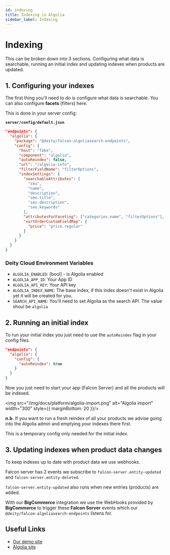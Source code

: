 ```yaml
---
id: indexing
title: Indexing in Algolia
sidebar_label: Indexing
---
```


# Indexing

This can be broken down into 3 sections. Configuring what data is searchable, running an initial index and updating indexes when products are updated.

## 1. Configuring your indexes

The first thing you'll need to do is configure what data is searchable. You can also configure **facets** (filters) here.

This is done in your server config:

**`server/config/default.json`**

```json
"endpoints": {
  "algolia": {
    "package": "@deity/falcon-algoliasearch-endpoints",
    "config": {
      "host": "fake",
      "component": "algolia",
      "autoReindex": false,
      "url": "/algolia-info",
      "filterFieldName": "filterOptions",
      "indexSettings": {
        "searchableAttributes": [
          "sku",
          "name",
          "description",
          "seo.title",
          "seo.description",
          "seo.keywords"
        ],
        "attributesForFaceting": ["categories.name", "filterOptions"],
        "sortOrderCustomFieldMap": {
          "price": "price.regular"
        }
      }
    }
  }
}

```

### Deity Cloud Environment Variables

- `ALGOLIA_ENABLED`: [bool] - is Algolia enabled
- `ALGOLIA_APP_ID`: Your App ID
- `ALGOLIA_API_KEY`: Your API key
- `ALGOLIA_INDEX_NAME`: The base index, if this index doesn't exist in Algolia yet it will be created for you.
- `SEARCH_API_NAME`: You'll need to set Algolia as the search API. The value shoul be `algolia`

## 2. Running an initial index

To run your initial index you just need to use the `autoReindex` flag in your config files.

```json
"endpoints": {
  "algolia": {
    "config": {
      "autoReindex": true
    }
  }
}
```

Now you just need to start your app (Falcon Server) and all the products will be indexed.

<img src="/img/docs/platform/algolia-import.png" alt="Algolia import" width="300" style={{ marginBottom: 20 }}/>

**n.b.** If you want to run a fresh reindex of all your products we advise going into the Algolia admin and emptying your indexes there first.

This is a temporary config only needed for the initial index.

## 3. Updating indexes when product data changes

To keep indexes up to date with product data we use webhooks.

Falcon server has 2 events we subscribe to `falcon-server.entity-updated` and `falcon-server.entity-deleted`.

`falcon-server.entity-updated` also runs when new entries (products) are added.

With our **BigCommerce** integration we use the WebHooks provided by **BigCommerce** to trigger these **Falcon Server** events which our `@deity/falcon-algoliasearch-endpoints` listens for.

## Useful Links

- [Our demo site](https://v3demo2.deity.io/)
- [Algolia site](https://www.algolia.com/)
